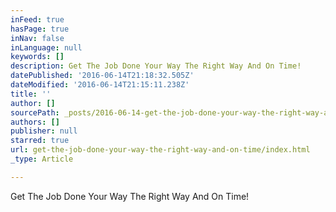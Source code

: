 ```yaml
---
inFeed: true
hasPage: true
inNav: false
inLanguage: null
keywords: []
description: Get The Job Done Your Way The Right Way And On Time!
datePublished: '2016-06-14T21:18:32.505Z'
dateModified: '2016-06-14T21:15:11.238Z'
title: ''
author: []
sourcePath: _posts/2016-06-14-get-the-job-done-your-way-the-right-way-and-on-time.md
authors: []
publisher: null
starred: true
url: get-the-job-done-your-way-the-right-way-and-on-time/index.html
_type: Article

---
```

Get The Job Done Your Way The Right Way And On Time!